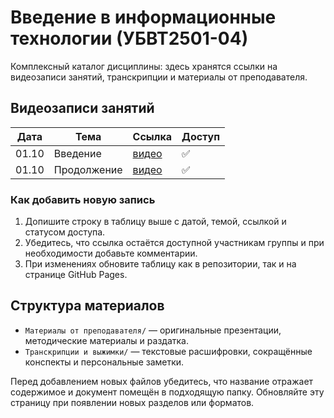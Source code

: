 # Введение в информационные технологии (УБВТ2501-04)

Комплексный каталог дисциплины: здесь хранятся ссылки на видеозаписи занятий, транскрипции и материалы от преподавателя.

## Видеозаписи занятий

| Дата  | Тема        | Ссылка                                | Доступ |
| ----- | ----------- | ------------------------------------- | ------ |
| 01.10 | Введение    | [видео](https://youtu.be/iOBKnkxHmaU) | ✅ |
| 01.10 | Продолжение | [видео](https://youtu.be/75hm_JpwynI) | ✅ |

### Как добавить новую запись

1. Допишите строку в таблицу выше с датой, темой, ссылкой и статусом доступа.
2. Убедитесь, что ссылка остаётся доступной участникам группы и при необходимости добавьте комментарии.
3. При изменениях обновите таблицу как в репозитории, так и на странице GitHub Pages.

## Структура материалов

- `Материалы от преподавателя/` — оригинальные презентации, методические материалы и раздатка.
- `Транскрипции и выжимки/` — текстовые расшифровки, сокращённые конспекты и персональные заметки.

Перед добавлением новых файлов убедитесь, что название отражает содержимое и документ помещён в подходящую папку. Обновляйте эту страницу при появлении новых разделов или форматов.
